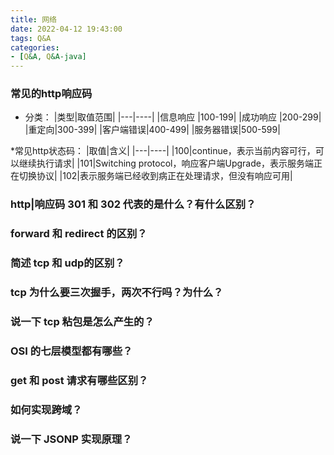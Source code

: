 ```yaml
---
title: 网络
date: 2022-04-12 19:43:00
tags: Q&A
categories:
- [Q&A, Q&A-java]
---
```


### 常见的http响应码
* 分类：
|类型|取值范围|
|---|----|
|信息响应	|100-199|
|成功响应	|200-299|
|重定向|300-399|
|客户端错误|400-499|
|服务器错误|500-599|

*常见http状态码：
|取值|含义|
|---|----|
|100|continue，表示当前内容可行，可以继续执行请求|
|101|Switching protocol，响应客户端Upgrade，表示服务端正在切换协议|
|102|表示服务端已经收到病正在处理请求，但没有响应可用|



### http|响应码 301 和 302 代表的是什么？有什么区别？

### forward 和 redirect 的区别？

### 简述 tcp 和 udp的区别？

### tcp 为什么要三次握手，两次不行吗？为什么？

### 说一下 tcp 粘包是怎么产生的？

### OSI 的七层模型都有哪些？

### get 和 post 请求有哪些区别？

### 如何实现跨域？

### 说一下 JSONP 实现原理？
